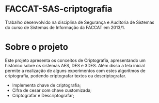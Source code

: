 # **FACCAT-SAS-criptografia**
  Trabalho desenvolvido na disciplina de Segurança e Auditoria de Sistemas do curso de Sistemas de Informação da FACCAT em 2013/1.


# Sobre o projeto
  Este projeto apresenta os conceitos de Criptografia, apresentando um histórico sobre os sistemas AES, DES e 3DES. Além disso a tela inicial permite a realização de alguns experimentos com estes algoritmos de criptografia, podendo criptografar textos ou descriptografar.

  * Implementa chave de criptografia;
  * Cifra de cesar com chave customizada;
  * Criptografar e Descriptografar;
